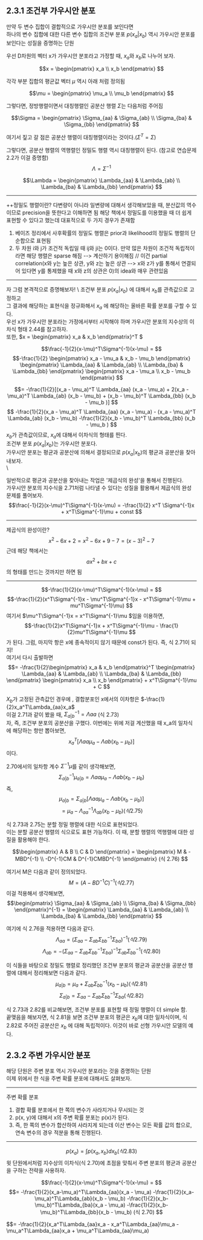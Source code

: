 
## 2.3.1 조건부 가우시안 분포

만약 두 변수 집합이 결합적으로 가우시안 분포를 보인다면 \
하나의 변수 집합에 대한 다른 변수 집합의 조건부 분포 $p(x_a | x_b)$ 역시 가우시안 분포를 보인다는 성질을 증명하는 단원

우선 D차원의 벡터 x가 가우시안 분포라고 가정할 때, $x_a$와 $x_b$로 나누어 보자. 
 
 $$x = \begin{pmatrix} 
         x_a  \\
         x_b       
       \end{pmatrix} $$
       
 각각 부분 집합의 평균값 벡터 $\mu$ 역시 아래 처럼 정의됨
 
 $$\mu = \begin{pmatrix} 
         \mu_a  \\
         \mu_b       
       \end{pmatrix} $$
       
 그렇다면, 정방행렬이면서 대칭행렬인 공분산 행렬 $\Sigma$는 다음처럼 주어짐 
 
$$\Sigma = \begin{pmatrix} 
           \Sigma_{aa} & \Sigma_{ab} \\
           \Sigma_{ba} & \Sigma_{bb} 
           \end{pmatrix} $$

여기서 짚고 갈 점은 공분산 행렬이 대칭행렬이라는 것이다.($\Sigma^T = \Sigma$)

그렇다면, 공분산 행렬의 역행렬인 정밀도 행렬 역시 대칭행렬이 된다. (참고로 연습문제 2.2가 이걸 증명함)
$$\Lambda = \Sigma^{-1}$$

$$\Lambda = \begin{pmatrix} 
            \Lambda_{aa} & \Lambda_{ab} \\
            \Lambda_{ba} & \Lambda_{bb} 
            \end{pmatrix} $$

-----------------------------------------------------------------------------------------------------------------------------------------------------------
++정밀도 행렬이란? 
다변량이 아니라 일변량에 대해서 생각해보았을 때, 분산값의 역수이므로 precision을 뜻한다고 이해하면 됨
해당 책에서 정밀도를 이용했을 때 더 쉽게 표현할 수 있다고 했는데 대표적으로 두 가지 경우가 존재함
1) 베이즈 정리에서 사후확률의 정밀도 행렬은 prior과 likelihood의 정밀도 행렬의 단순합으로 표현됨
2) 두 차원 i와 j가 조건적 독립일 때 ij와 ji는 0이다. 만약 많은 차원이 조건적 독립적이라면 해당 행렬은 sparse 해짐 --> 계산하기 용이해짐 //
   이건 partial correlation(x와 y는 높은 상관, y와 z는 높은 상관 --> x와 z가 y를 통해서 연결되어 있다면 y를 통제했을 때 x와 z의 상관은 0)의 idea와 매우 관련있음
-----------------------------------------------------------------------------------------------------------------------------------------------------------

자 그럼 본격적으로 증명해보자! \ 
조건부 분포  $p(x_a | x_b)$ 에 대해서 $x_b$를 관측값으로 고정하고 \
그 결과에 해당하는 표현식을 정규화해서 $x_a$ 에 해당하는 올바른 확률 분포를 구할 수 있다. \
우선 x가 가우시안 분포라는 가정에서부터 시작해야 하며 가우시안 분포의 지수상의 이차식 형태 2.44를 참고하자. \
또한, $x = \begin{pmatrix}
            x_a & x_b
           \end{pmatrix}^T $
           
$$\frac{-1}{2}(x-\mu)^T\Sigma^{-1}(x-\mu) = $$
$$-\frac{1}{2} \begin{pmatrix}
                x_a - \mu_a & x_b - \mu_b
                \end{pmatrix}
                \begin{pmatrix} 
                \Lambda_{aa} & \Lambda_{ab}  \\
                \Lambda_{ba} & \Lambda_{bb} 
                \end{pmatrix} 
                \begin{pmatrix}
                 x_a - \mu_a  \\
                 x_b - \mu_b
                \end{pmatrix} $$
                                                
$$= -\frac{1}{2}[(x_a - \mu_a)^T \Lambda_{aa} (x_a - \mu_a) + 2(x_a - \mu_a)^T \Lambda_{ab} (x_b - \mu_b) + (x_b - \mu_b)^T \Lambda_{bb} (x_b - \mu_b )] $$
$$ -\frac{1}{2}(x_a - \mu_a)^T \Lambda_{aa} (x_a - \mu_a) - (x_a - \mu_a)^T \Lambda_{ab} (x_b - \mu_b) -\frac{1}{2}(x_b - \mu_b)^T \Lambda_{bb} (x_b - \mu_b ) $$
$x_b$가 관측값이므로, $x_a$에 대해서 이차식의 형태를 띈다. \
조건부 분포 $p(x_a | x_b)$는 가우시안 분포다. \
가우시안 분포는 평균과 공분산에 의해서 결정되므로 $p(x_a | x_b)$의 평균과 공분산을 찾아내보자.  \
\

일반적으로 평균과 공분산을 찾아내는 작업은 '제곱식의 완성'을 통해서 진행된다. \
가우시안 분포의 지수식을 2.71처럼 나타낼 수 있다는 성질을 활용해서 제곱식의 완성 문제를 풀어보자. \
$$\frac{-1}{2}(x-\mu)^T\Sigma^{-1}(x-\mu) = -\frac{1}{2} x^T \Sigma^{-1}x + x^T\Sigma^{-1}\mu + const $$

------------------------------------------------------------------------------------------------------------------------------------------------
제곱식의 완성이란?
$$x^2 - 6x + 2 = x^2 - 6x + 9 - 7 = (x - 3 )^2 - 7 $$
근데 해당 책에서는 $$ax^2 + bx + c $$의 형태를 만드는 것까지만 하면 됨

------------------------------------------------------------------------------------------------------------------------------------------------

$$-\frac{1}{2}(x-\mu)^T\Sigma^{-1}(x-\mu) = $$
$$-\frac{1}{2}(x^T\Sigma^{-1}x - \mu^T\Sigma^{-1}x - x^T\Sigma^{-1}\mu + mu^T\Sigma^{-1}\mu) $$ 
여기서 $\mu^T\Sigma^{-1}x = x^T\Sigma^{-1}\mu $임을 이용하면, 
$$-\frac{1}{2}x^T\Sigma^{-1}x + x^T\Sigma^{-1}\mu - \frac{1}{2}mu^T\Sigma^{-1}\mu $$
가 된다. 그럼, 마지막 항은 x에 종속적이지 않기 때문에 const가 된다. 즉, 식 2.71이 되지! \
여기서 다시 출발하면 
$$= -\frac{1}{2}\begin{pmatrix}
                x_a  & x_b                 
                \end{pmatrix}^T
                \begin{pmatrix} 
                \Lambda_{aa} & \Lambda_{ab}  \\
                \Lambda_{ba} & \Lambda_{bb} 
                \end{pmatrix}
                \begin{pmatrix}
                 x_a   \\
                 x_b 
                \end{pmatrix} + x^T\Sigma^{-1}\mu + C $$
                
$X_b$가 고정된 관측값인 경우에 , 결합분포인 x에서의 이차항은 $-\frac{1}{2}x_a^T\Lambda_{aa}x_a$ \
이걸 2.71과 같이 봤을 때, $\Sigma_{a|b}^{-1} = \Lambda{aa}$  (식 2.73)  \
자, 즉, 조건부 분포의 공분산을 구했다. 
이번에는 위에 저걸 계산했을 때 x_a의 일차식에 해당하는 항만 뽑아보면, \
$$x_a^T[\Lambda{aa}\mu_a - \Lambda{ab}(x_b - \mu_b)]$$
이다. 

2.70에서의 일차항 계수 $\Sigma^{-1}\mu$를 같이 생각해보면, 
$$\Sigma_{a|b}^{-1}\mu_{a|b} = \Lambda{aa}\mu_a - \Lambda{ab}(x_b - \mu_b) $$
즉, 
$$\mu_{a|b} = \Sigma_{a|b}[\Lambda{aa}\mu_a - \Lambda{ab}(x_b - \mu_b)] $$
$$= \mu_a - \Lambda_{aa}^{-1}\Lambda_{ab}(x_b - \mu_b) (식 2.75) $$ 

식 2.73과 2.75는 분할 정밀 행렬에 대한 식으로 표현되었다. \
이는 분할 공분산 행렬의 식으로도 표현 가능하다. 이 때, 분할 행렬의 역행렬에 대한 성질을 활용해야 한다. 

$$\begin{pmatrix}    
    A & B  \\ 
    C & D 
    \end{pmatrix} = \begin{pmatrix}
                     M         & -MBD^{-1}    \\
                     -D^{-1}CM & D^{-1}CMBD^{-1} 
                    \end{pmatrix}  (식 2.76) $$
                    
여기서 M은 다음과 같이 정의되었다. 
$$M = (A-BD^{-1}C)^{-1}  (식 2.77)$$
이걸 적용해서 생각해보면, 
$$\begin{pmatrix} 
  \Sigma_{aa} & \Sigma_{ab} \\
  \Sigma_{ba} & \Sigma_{bb} 
  \end{pmatrix}^{-1}  = \begin{pmatrix} 
                           \Lambda_{aa} & \Lambda_{ab} \\
                           \Lambda_{ba} & \Lambda_{bb} 
                        \end{pmatrix} $$
                        
여기에 식 2.76을 적용하면 다음과 같다. 
$$\Lambda_{aa} = (\Sigma_{aa} - \Sigma_{ab}\Sigma_{bb}^{-1}\Sigma_{ba})^{-1} (식 2.79)$$
$$\Lambda_{ab} = -(\Sigma_{aa} - \Sigma_{ab}\Sigma_{bb}^{-1}\Sigma_{ba})^{-1} \Sigma_{ab}\Sigma_{bb}^{-1} (식 2.80)$$

이 식들을 바탕으로 정밀도 행렬로 정리했던 조건부 분포의 평균과 공분산을 공분산 행렬에 대해서 정리해보면 다음과 같다. 
$$\mu_{a|b} = \mu_{a} + \Sigma_{ab}\Sigma_{bb}^{-1}(x_b - \mu_b)  (식 2.81)$$
$$\Sigma_{a|b} = \Sigma_{aa} - \Sigma_{ab}\Sigma_{bb}^{-1}\Sigma_{ba}  (식 2.82)$$

식 2.73과 2.82를 비교해보면, 조건부 분포를 표현할 때 정밀 행렬이 더 simple 함. \
끝맺음을 해보자면, 식 2.81을 보면 조건부 분포의 평균은 $x_b$에 대한 일차식이며, 식 2.82로 주어진 공분산은 $x_b$ 에 대해 독립적이다. 
이것이 바로 선형 가우시안 모델의 예다. 


## 2.3.2 주변 가우시안 분포
해당 단원은 주변 분포 역시 가우시안 분포라는 것을 증명하는 단원 \
이제 위에서 한 식을 주변 확률 분포에 대해서도 살펴보자. 

------------------------------------------------------------------------------------------------------------------------------------------------
주변 확률 분포
1) 결합 확률 분포에서 한 쪽의 변수가 사라지거나 무시되는 것
2) p(x, y)에 대해서 x의 주변 확률 분포는 p(x)가 된다. 
3) 즉, 한 쪽의 변수가 합산하여 사라지게 되는데 이산 변수는 모든 확률 값의 합으로, 연속 변수의 경우 적분을 통해 진행된다. 

------------------------------------------------------------------------------------------------------------------------------------------------
$$p(x_a) = \int p(x_a, x_b)dx_b  (식 2.83) $$
윗 단원에서처럼 지수상의 이차식(식 2.70)에 초점을 맞춰서 주변 분포의 평균과 공분산을 구하는 전략을 사용하자. 

$$\frac{-1}{2}(x-\mu)^T\Sigma^{-1}(x-\mu) = $$
$$= -\frac{1}{2}(x_a-\mu_a)^T\Lambda_{aa}(x_a - \mu_a)  -\frac{1}{2}(x_a-\mu_a)^T\Lambda_{ab}(x_b - \mu_b)
    -\frac{1}{2}(x_b-\mu_b)^T\Lambda_{ba}(x_a - \mu_a)  -\frac{1}{2}(x_b-\mu_b)^T\Lambda_{bb}(x_b - \mu_b) (식 2.70) $$
    
$$= -\frac{1}{2}(x_a^T\Lambda_{aa}x_a - x_a^T\Lambda_{aa}\mu_a - \mu_a^T\Lambda_{aa}x_a + \mu_a^T\Lambda_{aa}\mu_a)
